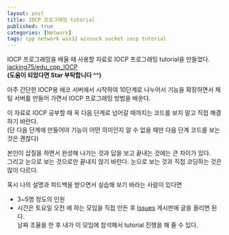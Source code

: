 ```yaml
---
layout: post
title: IOCP 프로그래밍 tutorial
published: true
categories: [Network]
tags: cpp network win32 winsock socket iocp tutorial
---
```

IOCP 프로그래밍을 배울 때 사용할 자료로 IOCP 프로그래밍 tutorial을 만들었다.  
[jacking75/edu_cpp_IOCP](https://github.com/jacking75/edu_cpp_IOCP )  
**(도움이 되었다면 Star 부탁합니다 ^^)**  
  
아주 간단한 IOCP용 에코 서버에서 시작하여 10단계로 나누어서 기능을 확장하면서 채팅 서버를 만들어 가면서 IOCP 프로그래밍 방법을 배운다.  
  
이 자료로 IOCP 공부할 때 꼭 다음 단계로 넘어갈 때까지는 코드를 보지 말고 직접 해결하기 바란다.  
(단 다음 단계에 만들어야 기능이 어떤 의미인지 알 수 없을 때만 다음 단계 코드를 보는 것은 괜찮다)  
  
본인이 삽질을 하면서 완성해 나가는 것과 답을 보고 끝내는 것에는 큰 차이가 있다.  
그리고 눈으로 보는 것으로만 끝내지 않기 바란다. 눈으로 보는 것과 직접 코딩하는 것은 많이 다르다.   
  
  
  
혹시 나의 설명과 피드백을 받으면서 실습해 보기 바라는 사람이 있다면  
- 3~5명 정도의 인원 
- 시간은 토요일 오전 
에 하는 모임을 직접 만든 후 [Issues](https://github.com/jacking75/edu_cpp_IOCP/issues ) 게시판에 글을 올리면 된다.  
날짜 조율을 한 후 내가 이 모임에 참석해서 tutorial 진행을 해 줄 수 있다.  
  
